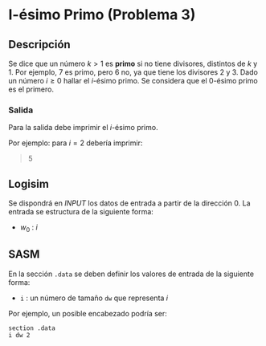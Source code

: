 # I-ésimo Primo (Problema 3)

## Descripción

Se dice que un número $k > 1$ es **primo** si no tiene divisores, distintos de $k$ y $1$. Por ejemplo, $7$ es primo, pero $6$ no, ya que tiene los divisores $2$ y $3$. Dado un número $i \ge 0$ hallar el $i$-ésimo primo. Se considera que el $0$-ésimo primo es el primero.

### Salida

Para la salida debe imprimir el $i$-ésimo primo.

Por ejemplo: para $i=2$ debería imprimir:

> 5  

## Logisim

Se dispondrá en *INPUT* los datos de entrada a partir de la dirección $0$. La entrada se estructura de la siguiente forma:

- $w_0$ : $i$

## SASM

En la sección `.data` se deben definir los valores de entrada de la siguiente forma:

- `i` : un número de tamaño `dw` que representa $i$

Por ejemplo, un posible encabezado podría ser:

```
section .data
i dw 2
```
